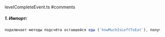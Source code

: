 levelCompleteEvent.ts
#comments 

##### 1. **Импорт:**
```ts
подключает методы подсчёта оставшейся еды (`howMuchIsLeftToEat`), получения текущего уровня (`getCurrentLevel`) и обработчик протокола событий (`protocolExecutor`).